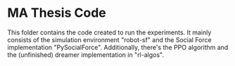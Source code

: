 
# MA Thesis Code

This folder contains the code created to run the experiments.
It mainly consists of the simulation environment "robot-sf" and
the Social Force implementation "PySocialForce". Additionally, there's the
PPO algorithm and the (unfinished) dreamer implementation in "rl-algos".
